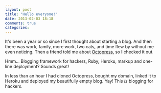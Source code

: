 ```yaml
---
layout: post
title: "Hello everyone!"
date: 2013-02-03 18:18
comments: true
categories: 
---
```


It's been a year or so since I first thought about starting a blog. And then there was work, family, more work, two cats, and time flew by without me even noticing. Then a friend told me about [Octopress](http://octopress.org/), so I checked it out.

Hmm... Blogging framework for hackers, Ruby, Heroku, markup and one-line deployment? Sounds great!

In less than an hour I had cloned Octopress, bought my domain, linked it to Heroku and deployed my beautifully empty blog. Yay! This *is* blogging for hackers.
